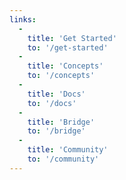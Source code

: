 ```yaml
---
links:
  -
    title: 'Get Started'
    to: '/get-started'
  -
    title: 'Concepts'
    to: '/concepts'
  -
    title: 'Docs'
    to: '/docs'
  -
    title: 'Bridge'
    to: '/bridge'
  -
    title: 'Community'
    to: '/community'
---
```

